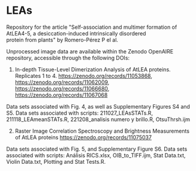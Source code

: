 # LEAs
Repository for the article "Self-association and multimer formation of AtLEA4-5, a desiccation-induced intrinsically disordered protein from plants" by Romero-Pérez P el al. 

Unprocessed image data are  available within the Zenodo OpenAIRE repository, accessible through the following DOIs:

1. In-depth Tissue-Level Dimerization Analysis of AtLEA proteins. Replicates 1 to 4.
https://zenodo.org/records/11053868, https://zenodo.org/records/11062009, https://zenodo.org/records/11066680, https://zenodo.org/records/11067068 

Data sets associated with Fig. 4, as well as Supplementary Figures S4 and S5.
Data sets associated with scripts: 211027_LEAsSTATs.R, 211118_LEAmeanSTATs.R, 221208_analisis numero y brillo.R, OtsuThrsh.ijm

2. Raster Image Correlation Spectroscopy and Brightness Measurements of AtLEA proteins
https://zenodo.org/records/11075037

Data sets associated with Fig. 5, and Supplementary Figure S6.
Data sets associated with scripts: Análisis RICS.xlsx, OIB_to_TIFF.ijm, Stat Data.txt, Violin Data.txt, Plotting and Stat Tests.R.







